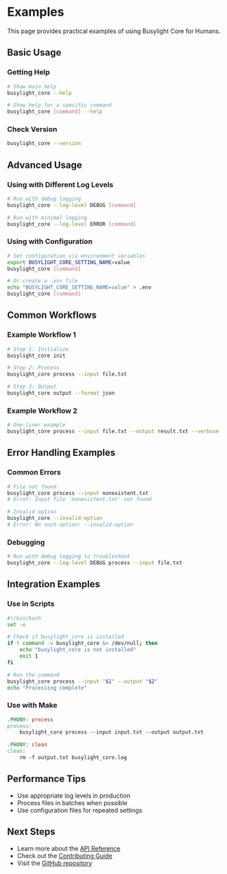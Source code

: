 # Examples

This page provides practical examples of using Busylight Core for Humans.

## Basic Usage

### Getting Help

```bash
# Show main help
busylight_core --help

# Show help for a specific command
busylight_core [command] --help
```

### Check Version

```bash
busylight_core --version
```

## Advanced Usage

### Using with Different Log Levels

```bash
# Run with debug logging
busylight_core --log-level DEBUG [command]

# Run with minimal logging
busylight_core --log-level ERROR [command]
```

### Using with Configuration

```bash
# Set configuration via environment variables
export BUSYLIGHT_CORE_SETTING_NAME=value
busylight_core [command]

# Or create a .env file
echo "BUSYLIGHT_CORE_SETTING_NAME=value" > .env
busylight_core [command]
```
## Common Workflows

### Example Workflow 1

```bash
# Step 1: Initialize
busylight_core init

# Step 2: Process
busylight_core process --input file.txt

# Step 3: Output
busylight_core output --format json
```

### Example Workflow 2

```bash
# One-liner example
busylight_core process --input file.txt --output result.txt --verbose
```

## Error Handling Examples

### Common Errors

```bash
# File not found
busylight_core process --input nonexistent.txt
# Error: Input file 'nonexistent.txt' not found

# Invalid option
busylight_core --invalid-option
# Error: No such option: --invalid-option
```

### Debugging

```bash
# Run with debug logging to troubleshoot
busylight_core --log-level DEBUG process --input file.txt
```

## Integration Examples

### Use in Scripts

```bash
#!/bin/bash
set -e

# Check if busylight_core is installed
if ! command -v busylight_core &> /dev/null; then
    echo "busylight_core is not installed"
    exit 1
fi

# Run the command
busylight_core process --input "$1" --output "$2"
echo "Processing complete"
```

### Use with Make

```makefile
.PHONY: process
process:
	busylight_core process --input input.txt --output output.txt

.PHONY: clean
clean:
	rm -f output.txt busylight_core.log
```

## Performance Tips

- Use appropriate log levels in production
- Process files in batches when possible
- Use configuration files for repeated settings

## Next Steps

- Learn more about the [API Reference](../reference/)
- Check out the [Contributing Guide](../contributing.md)
- Visit the [GitHub repository](https://github.com/JnyJny/busylight_core)